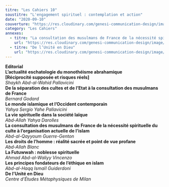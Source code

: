 ```yaml
---
titre: "Les Cahiers 10"
soustitre: "L'engagement spirituel : contemplation et action"
date: "2020-09-10"
couverture: "https://res.cloudinary.com/genesi-communication-design/image/upload/v1606125409/ihei/couvertures/c10_id4ax7.jpg"
category: "Les Cahiers"
annexes:
  - titre: "La consultation des musulmans de France de la nécessité spirituelle du culte à l’organisation actuelle de l’islam"
    url: "https://res.cloudinary.com/genesi-communication-design/image/upload/v1606736137/ihei/PDF/Les%20Cahiers/Les%20Cahiers%2010/La-consultation_sdxs3f.pdf"
  - titre: "De l’Unité en Dieu"
    url: "https://res.cloudinary.com/genesi-communication-design/image/upload/v1606736137/ihei/PDF/Les%20Cahiers/Les%20Cahiers%2010/De-l-Unite-en-Dieu_hvldsn.pdf"
---
```


**Editorial**</br>
**L’actualité eschatologie du monothéisme abrahamique**</br>
**[Réciprocité supposée et risques réels]**</br>
*Shaykh Abd-al-Wahid Pallavicini*</br>
**De la séparation des cultes et de l’Etat à la consultation des musulmans de France**</br>
*Bernard Godard*</br>
**Le monde islamique et l’Occident contemporain**</br>
*Yahya Sergio Yahe Pallavicini*</br>
**La vie spirituelle dans la société laïque**</br>
*Abd-Allah Yahya Darolles*</br>
**La consultation des musulmans de France de la nécessité spirituelle du culte à l’organisation actuelle de l’islam**</br>
*Abd-al-Qayyoum Guerre-Genton*</br>
**Les droits de l’homme&nbsp;: réalité sacrée et point de vue profane**</br>
*Abd-Allah Blanc*</br>
**La Futuwwah&nbsp;: noblesse spirituelle**</br>
*Ahmad Abd-al-Waliyy Vincenzo*</br>
**Les principes fondateurs de l’éthique en islam**</br>
*Abd-al-Haqq Ismaïl Guiderdoni*</br>
**De l’Unité en Dieu**</br>
*Centre d’Études Métaphysiques de Milan*</br>
